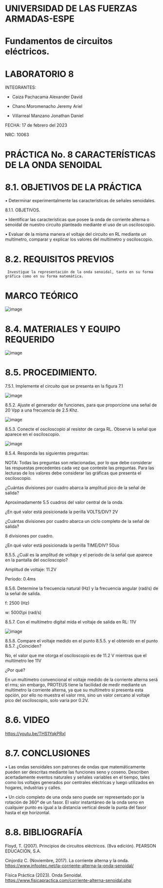 
# UNIVERSIDAD DE LAS FUERZAS ARMADAS-ESPE
# Fundamentos de circuitos eléctricos.
# LABORATORIO 8

INTEGRANTES: 

  - Caiza Pachacama Alexander David
  
  - Chano Moromenacho Jeremy Ariel
  
  - Villarreal Manzano Jonathan Daniel

FECHA: 17 de febrero del 2023

NRC: 10063

# PRÁCTICA No. 8 CARACTERÍSTICAS DE LA ONDA SENOIDAL

# 8.1. OBJETIVOS DE LA PRÁCTICA
•	Determinar experimentalmente las características de señales senoidales.

8.1.1. OBJETIVOS.

•	Identificar las características que posee la onda de corriente alterna o senoidal de nuestro circuito planteado mediante el uso de un osciloscopio.

•	Evaluar de la misma manera el voltaje del circuito en RL mediante un multímetro, comparar y explicar los valores del multímetro y osciloscopio.

# 8.2. REQUISITOS PREVIOS

     Investigue la representación de la onda senoidal, tanto en su forma gráfica como en su forma matemática.
     
# MARCO TEÓRICO

![image](https://user-images.githubusercontent.com/117781501/219457907-b3a715c2-bef6-4972-8056-11fbfd3a5b23.png)

# 8.4. MATERIALES Y EQUIPO REQUERIDO

![image](https://user-images.githubusercontent.com/117781501/219458038-8eaeceec-2b5e-427d-bf48-6c723f64de4f.png)

# 8.5. PROCEDIMIENTO.

7.5.1. Implemente el circuito que se presenta en la figura 7.1

![image](https://user-images.githubusercontent.com/117781501/219458169-899cb43b-a5fb-423c-a188-ebdc0f7a1dc7.png)

8.5.2. Ajuste el generador de funciones, para que proporcione una señal de 20 Vpp a una frecuencia de 2.5 Khz.

![image](https://user-images.githubusercontent.com/117781501/219458238-90615433-7822-40f9-bc0e-d2ca418aeeeb.png)

8.5.3. Conecte el osciloscopio al resistor de carga RL. Observe la señal que aparece en el osciloscopio.

![image](https://user-images.githubusercontent.com/117781501/219458290-446b1628-b041-4f57-b0c6-e2804b73ad30.png)

8.5.4. Responda las siguientes preguntas:

NOTA: Todas las preguntas son relacionadas, por lo que debe considerar las respuestas precedentes cada vez que conteste las preguntas. Para las lecturas de los valores debe considerar las gráficas que presenta el osciloscopio.

¿Cuántas divisiones por cuadro abarca la amplitud pico de la señal de salida?

Aproximadamente 5.5 cuadros del valor central de la onda.

¿En qué valor está posicionada la perilla VOLTS/DIV? 2V

¿Cuántas divisiones por cuadro abarca un ciclo completo de la señal de salida? 

8 divisiones por cuadro.

¿En qué valor está posicionada la perilla TIME/DIV?  50us

8.5.5. ¿Cuál es la amplitud de voltaje y el periodo de la señal que aparece en la pantalla del osciloscopio?

Amplitud de voltaje: 11.2V

Periodo: 0.4ms

8.5.6. Determine la frecuencia natural (Hz) y la frecuencia angular (rad/s) de la señal de salida.

f: 2500 (Hz)

w: 5000\pi (rad/s)

8.5.7. Con el multímetro digital mida el voltaje de salida en RL: 11V

![image](https://user-images.githubusercontent.com/117781501/219459673-6c4ac3e0-978b-497e-95c2-9b078239abfa.png)

8.5.8. Compare el voltaje medido en el punto 8.5.5. y el obtenido en el punto 8.5.7. ¿Coinciden? 

No, el valor que me otorga el osciloscopio es de 11.2 V mientras que el multímetro lee 11V

¿Por qué?

En un multímetro convencional el voltaje medido de la corriente alterna será el rms; sin embargo, PROTEUS tiene la facilidad de medir mediante un multímetro la corriente alterna, ya que su multímetro si presenta esta opción, por ello no muestra el valor rms, sino un valor cercano al voltaje pico del osciloscopio, solo varía por 0.2V. 

# 8.6. VIDEO

https://youtu.be/THS1YqkPRxI

# 8.7. CONCLUSIONES

•	Las ondas senoidales son patrones de ondas que matemáticamente pueden ser descritas mediante las funciones seno y coseno. Describen acertadamente eventos naturales y señales variables en el tiempo, tales como los voltajes generados por centrales eléctricas y luego utilizados en hogares, industrias y calles.

•	Un ciclo completo de una onda seno puede ser representado por la rotación de 360° de un fasor. El valor instantáneo de la onda seno en cualquier punto es igual a la distancia vertical desde la punta del fasor hasta el eje horizontal.


# 8.8. BIBLIOGRAFÍA

Floyd, T. (2007). Principios de circuitos eléctricos. (8va edición). PEARSON EDUCACIÓN, S.A.

Cinjordiz C. (Noviembre, 2017). La corriente alterna y la onda. https://www.infootec.net/la-corriente-alterna-la-onda-senoidal/

Física Práctica (2023). Onda Senoidal. https://www.fisicapractica.com/corriente-alterna-senoidal.php
